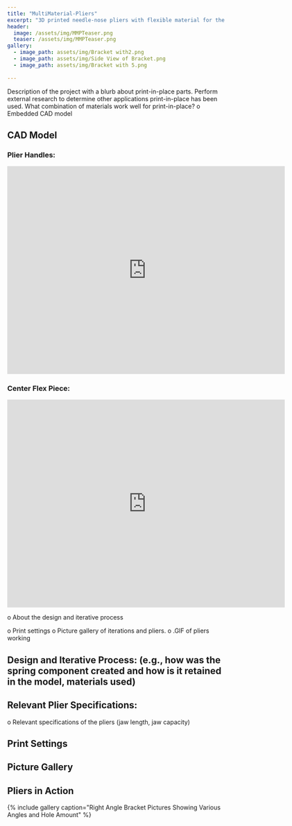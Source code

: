 ```yaml
---
title: "MultiMaterial-Pliers"
excerpt: "3D printed needle-nose pliers with flexible material for the spring mechanism" 
header:
  image: /assets/img/MMPTeaser.png
  teaser: /assets/img/MMPTeaser.png
gallery:
  - image_path: assets/img/Bracket with2.png
  - image_path: assets/img/Side View of Bracket.png
  - image_path: assets/img/Bracket with 5.png
   
---
```


Description of the project with a blurb about print-in-place parts. Perform external
research to determine other applications print-in-place has been used. What
combination of materials work well for print-in-place?
o Embedded CAD model

## CAD Model
### Plier Handles:
<iframe src="https://vanderbilt643.autodesk360.com/shares/public/SH286ddQT78850c0d8a43dd46deefdbc450c?mode=embed" width="640" height="480" allowfullscreen="true" webkitallowfullscreen="true" mozallowfullscreen="true"  frameborder="0"></iframe>

### Center Flex Piece:
<iframe src="https://vanderbilt643.autodesk360.com/shares/public/SH286ddQT78850c0d8a41f54c77e74ac39c8?mode=embed" width="640" height="480" allowfullscreen="true" webkitallowfullscreen="true" mozallowfullscreen="true"  frameborder="0"></iframe>

o About the design and iterative process 

o Print settings
o Picture gallery of iterations and pliers.
o .GIF of pliers working 

## Design and Iterative Process: (e.g., how was the spring component created and how is it retained in the model, materials used)

## Relevant Plier Specifications:
o Relevant specifications of the pliers (jaw length, jaw capacity)

## Print Settings

## Picture Gallery

## Pliers in Action
{% include gallery caption="Right Angle Bracket Pictures Showing Various Angles and Hole Amount" %}
